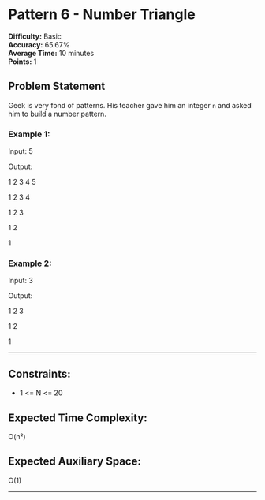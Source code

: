 # Pattern 6 - Number Triangle

**Difficulty:** Basic  
**Accuracy:** 65.67%  
**Average Time:** 10 minutes  
**Points:** 1  

## Problem Statement
Geek is very fond of patterns. His teacher gave him an integer `n` and asked him to build a number pattern.

### Example 1:
Input:
5

Output:

1 2 3 4 5

1 2 3 4

1 2 3

1 2

1

### Example 2:
Input:
3

Output:

1 2 3

1 2

1

---

## Constraints:
- 1 <= N <= 20

## Expected Time Complexity:
O(n²)

## Expected Auxiliary Space:
O(1)

---
